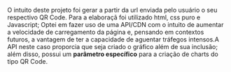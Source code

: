 <p>O intuito deste projeto foi gerar a partir da url enviada pelo usuário o seu respectivo QR Code. Para a elaboraçã foi utilizado html, css puro e Javascript; Optei em fazer uso de uma API/CDN com o intuito de aumentar a velocidade de carregamento da página e, pensando em contextos futuros, a vantagem de ter a capacidade de aguentar tráfegos intensos.A API neste caso proporcia que seja criado o gráfico além de sua inclusão; além disso, possui um <b>parâmetro específico</b> para a criação de charts do tipo QR Code.</p>

